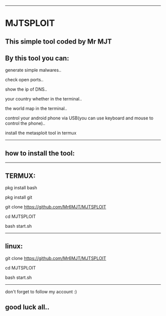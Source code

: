 --------------------------------
# MJTSPLOIT
This simple tool coded by Mr MJT
-------------------------------
By this tool you can:
---------------------

generate simple malwares..

check open ports..

show the ip of DNS..

your country whether in the terminal..

the world map in the terminal..

control your android phone via USB(you can use keyboard and mouse to control the phone)..

install the metasploit tool in termux

---------------------
how to install the tool:
--------------------

-------
TERMUX:
-------

pkg install bash

pkg install git

git clone https://github.com/Mr6MJT/MJTSPLOIT

cd MJTSPLOIT

bash start.sh

------
linux:
------

git clone https://github.com/Mr6MJT/MJTSPLOIT 

cd MJTSPLOIT

bash start.sh

------------------------------------
don't forget to follow my account :)

good luck all..
-------------------------------------
